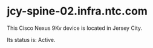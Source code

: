 # jcy-spine-02.infra.ntc.com

This Cisco Nexus 9Kv device is located in Jersey City.

Its status is: Active.
